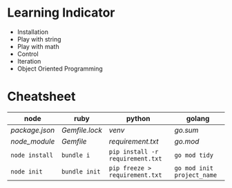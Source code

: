 # Learning Indicator

- Installation
- Play with string
- Play with math
- Control
- Iteration
- Object Oriented Programming



# Cheatsheet

| node | ruby | python | golang |
|------|------|--------|-------|
| _package.json_| _Gemfile.lock_ | _venv_ | _go.sum_ |
| _node_module_ |_Gemfile_ | _requirement.txt_ | _go.mod_ |
| `node install` | `bundle i` | `pip install -r requirement.txt` | `go mod tidy` |
| `node init` |`bundle init` | `pip freeze > requirement.txt` | `go mod init project_name` |

